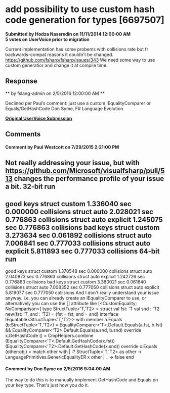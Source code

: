 # add possibility to use custom hash code generation for types [6697507] #

**Submitted by Hodza Nassredin on 11/11/2014 12:00:00 AM**  
**5 votes on UserVoice prior to migration**  

Current implementation has some probems with collisions rate but fr backwards-compat reasons it couldn't be changed. https://github.com/fsharp/fsharp/issues/343
We need some way to use custom generatior and change it at compile time.



## Response ##
** by fslang-admin on 2/5/2016 12:00:00 AM **

Declined per Paul’s comment: just use a custom IEqualityComparer or Equals/GetHashCode
Don Syme, F# Language Evolution


**[Original UserVoice Submission](https://fslang.uservoice.com/forums/245727-f-language/suggestions/6697507)**


## Comments ##


#### Comment by Paul Westcott on 7/29/2015 2:21:00 PM ####
Not really addressing your issue, but with https://github.com/Microsoft/visualfsharp/pull/513 changes the performance profile of your issue a bit.
32-bit run
------------
good keys
struct custom 1.336040 sec 0.000000 collisions
struct auto 2.028021 sec 0.776863 collisions
struct auto explicit 1.245075 sec 0.776863 collisions
bad keys
struct custom 3.273634 sec 0.061892 collisions
struct auto 7.006841 sec 0.777033 collisions
struct auto explicit 5.811893 sec 0.777033 collisions
64-bit run
------------
good keys
struct custom 1.370548 sec 0.000000 collisions
struct auto 2.040873 sec 0.776863 collisions
struct auto explicit 1.242726 sec 0.776863 collisions
bad keys
struct custom 3.380021 sec 0.061840 collisions
struct auto 7.008352 sec 0.777050 collisions
struct auto explicit 5.819077 sec 0.777050 collisions
And I don't really understand your issue anyway. i.e. you can already create an IEqualityComparer to use, or alternatively you can use the [<CustomEquality>] attribute like
[<CustomEquality; NoComparison>]
type StructTuple<'T,'T2> =
struct
val fst: 'T
val snd : 'T2
new(fst: 'T, snd : 'T2) = {fst = fst; snd = snd}
interface IEquatable<StructTuple<'T,'T2>> with
member a.Equals (b:StructTuple<'T,'T2>) =
EqualityComparer<'T>.Default.Equals(a.fst, b.fst) && EqualityComparer<'T2>.Default.Equals(a.snd, b.snd)
override x.GetHashCode () =
CmpHelpers.combine (EqualityComparer<'T>.Default.GetHashCode(x.fst)) (EqualityComparer<'T2>.Default.GetHashCode(x.snd))
override x.Equals (other:obj) =
match other with
| :? StructTuple<'T,'T2> as other -> LanguagePrimitives.GenericEqualityER x other
| _ -> false
end


#### Comment by Don Syme on 2/5/2016 9:04:00 AM ####
The way to do this is to manually implement GetHashCode and Equals on your key type. That's just how you do it.

